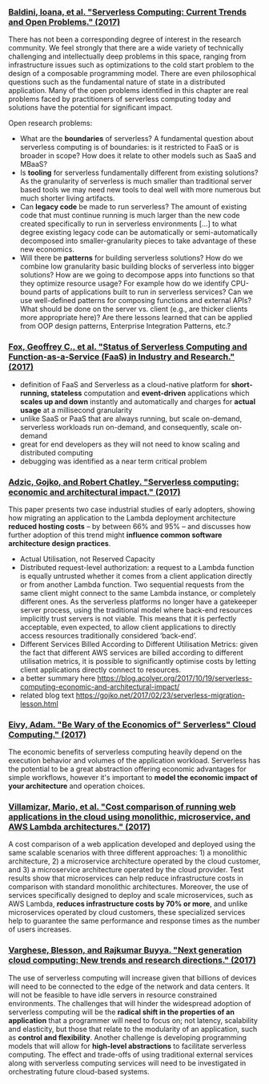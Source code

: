### [Baldini, Ioana, et al. "Serverless Computing: Current Trends and Open Problems." (2017)](https://arxiv.org/abs/1706.03178)
There has not been a corresponding degree of interest in the research community. We feel strongly that there are a wide variety of technically challenging and intellectually deep problems in this space, ranging from infrastructure issues such as optimizations to the cold start problem to the design of a composable programming model. There are even philosophical questions such as the fundamental nature of state in a distributed application. Many of the open problems identified in this chapter are real problems faced by practitioners of serverless computing today and solutions have the potential for significant impact.

Open research problems:
- What are the **boundaries** of serverless? A fundamental question about serverless computing is of boundaries: is it restricted to FaaS or is broader in scope? How does it relate to other models such as SaaS and MBaaS? 
- Is **tooling** for serverless fundamentally different from existing solutions? As the granularity of serverless is much smaller than traditional server based tools we may need new tools to deal well with more numerous but much shorter living artifacts.
- Can **legacy code** be made to run serverless? The amount of existing code that must continue running is much larger than the new code created specifically to run in serverless environments [...] to what degree existing legacy code can be automatically or semi-automatically decomposed into smaller-granularity pieces to take advantage of these new economics.
- Will there be **patterns** for building serverless solutions? How do we combine low granularity basic building blocks of serverless into bigger solutions? How are we going to decompose apps into functions so that they optimize resource usage? For example how do we identify CPU-bound parts of applications built to run in serverless services? Can we use well-defined patterns for composing functions and external APIs? What should be done on the server vs. client (e.g., are thicker clients more appropriate here)? Are there lessons learned that can be applied from OOP design patterns, Enterprise Integration Patterns, etc.?

### [Fox, Geoffrey C., et al. "Status of Serverless Computing and Function-as-a-Service (FaaS) in Industry and Research." (2017)](https://arxiv.org/abs/1708.08028)

- definition of FaaS and Serverless as a cloud-native platform for **short-running, stateless** computation  and **event-driven** applications which **scales up and down** instantly and automatically and charges for **actual usage** at a millisecond granularity 
- unlike SaaS or PaaS that are always running, but scale on-demand, serverless workloads run on-demand, and consequently, scale on-demand
- great for end developers as they will not need to know scaling and distributed computing
- debugging was identified as a near term critical problem

### [Adzic, Gojko, and Robert Chatley. "Serverless computing: economic and architectural impact." (2017)](http://www.doc.ic.ac.uk/~rbc/papers/fse-serverless-17.pdf)

This paper presents two case industrial studies of early adopters, showing how migrating an application to the Lambda deployment architecture **reduced hosting costs** – by between 66% and 95% – and discusses how further adoption of this trend might **influence common software architecture design practices**.
- Actual Utilisation, not Reserved Capacity
- Distributed request-level authorization: a request to a Lambda function is equally untrusted whether it comes from a client application directly or from another Lambda function. Two sequential requests from the same client might connect to the same Lambda instance, or completely different ones. As the serverless platforms no longer have a gatekeeper server process, using the traditional model where back-end resources implicitly trust servers is not viable. This means that it is perfectly acceptable, even expected, to allow client applications to directly access resources traditionally considered ‘back-end’.
- Different Services Billed According to Different Utilisation Metrics: given the fact that different AWS services are billed according to different utilisation metrics, it is possible to significantly optimise costs by letting client applications directly connect to resources.
- a better summary here https://blog.acolyer.org/2017/10/19/serverless-computing-economic-and-architectural-impact/
- related blog text https://gojko.net/2017/02/23/serverless-migration-lesson.html

### [Eivy, Adam. "Be Wary of the Economics of" Serverless" Cloud Computing." (2017)](http://ieeexplore.ieee.org/abstract/document/7912239/)

The economic benefits of serverless computing heavily depend on the execution behavior and volumes of the application workload. Serverless has the potential to be a great abstraction offering economic advantages for simple workflows, however it's important to **model the economic impact of your architecture** and operation choices.

### [Villamizar, Mario, et al. "Cost comparison of running web applications in the cloud using monolithic, microservice, and AWS Lambda architectures." (2017)](https://link.springer.com/article/10.1007/s11761-017-0208-y)

A cost comparison of a web application developed and deployed using the same scalable scenarios with three different approaches: 1) a monolithic architecture, 2) a microservice architecture operated by the cloud customer, and 3) a microservice architecture operated by the cloud provider. Test results show that microservices can help reduce infrastructure costs in comparison with standard monolithic architectures. Moreover, the use of services specifically designed to deploy and scale microservices, such as AWS Lambda, **reduces infrastructure costs by 70% or more**, and unlike microservices operated by cloud customers, these specialized services help to guarantee the same performance and response times as the number of users increases.

### [Varghese, Blesson, and Rajkumar Buyya. "Next generation cloud computing: New trends and research directions." (2017)](http://www.sciencedirect.com/science/article/pii/S0167739X17302224)

The use of serverless computing will increase given that billions of devices will need to be connected to the edge of the network and data centers. It will not be feasible to have idle servers in resource constrained environments. The challenges that will hinder the widespread adoption of serverless computing will be the **radical shift in the properties of an application** that a programmer will need to focus on; not latency, scalability and elasticity, but those that relate to the modularity of an application, such as **control and flexibility**. Another challenge is developing programming models that will allow for **high-level abstractions** to facilitate serverless computing. The effect and trade-offs of using traditional external services along with serverless computing services will need to be investigated in orchestrating future cloud-based systems.
